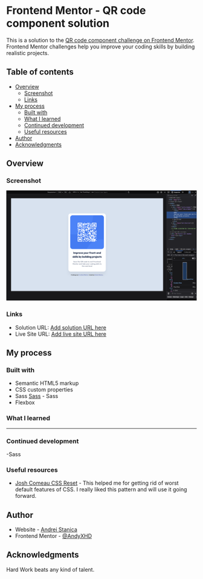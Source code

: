 # Frontend Mentor - QR code component solution

This is a solution to the [QR code component challenge on Frontend Mentor](https://www.frontendmentor.io/challenges/qr-code-component-iux_sIO_H). Frontend Mentor challenges help you improve your coding skills by building realistic projects.

## Table of contents

- [Overview](#overview)
  - [Screenshot](#screenshot)
  - [Links](#links)
- [My process](#my-process)
  - [Built with](#built-with)
  - [What I learned](#what-i-learned)
  - [Continued development](#continued-development)
  - [Useful resources](#useful-resources)
- [Author](#author)
- [Acknowledgments](#acknowledgments)

## Overview

### Screenshot

![](/design/screenshot.png)

### Links

- Solution URL: [Add solution URL here](https://github.com/andreistanica01/qr-code-component-main)
- Live Site URL: [Add live site URL here](https://peppy-mermaid-68628d.netlify.app/)

## My process

### Built with

- Semantic HTML5 markup
- CSS custom properties
- Sass [Sass](https://sass-lang.com/) - Sass
- Flexbox

### What I learned

---

### Continued development

-Sass

### Useful resources

- [Josh Comeau CSS Reset](https://www.joshwcomeau.com/css/custom-css-reset/) - This helped me for getting rid of worst default features of CSS. I really liked this pattern and will use it going forward.

## Author

- Website - [Andrei Stanica](https://www.your-site.com)
- Frontend Mentor - [@AndyXHD](https://www.frontendmentor.io/profile/AndyXHD)

## Acknowledgments

Hard Work beats any kind of talent.
